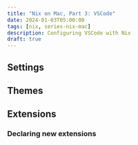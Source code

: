 ```yaml
---
title: "Nix on Mac, Part 3: VSCode"
date: 2024-01-03T05:00:00
tags: [nix, series-nix-mac]
description: Configuring VSCode with Nix
draft: true
---
```


## Settings

## Themes

## Extensions

### Declaring new extensions
